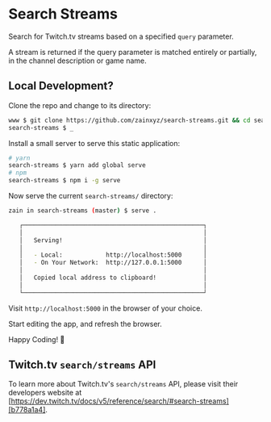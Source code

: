 # Search Streams

Search for Twitch.tv streams based on a specified `query` parameter.

A stream is returned if the query parameter is matched entirely or partially, in the channel description or game name.

## Local Development?

Clone the repo and change to its directory:

```bash
www $ git clone https://github.com/zainxyz/search-streams.git && cd search-streams
search-streams $ _
```

Install a small server to serve this static application:

```bash
# yarn
search-streams $ yarn add global serve
# npm
search-streams $ npm i -g serve
```

Now serve the current `search-streams/` directory:

```bash
zain in search-streams (master) $ serve .

   ┌──────────────────────────────────────────────────┐
   │                                                  │
   │   Serving!                                       │
   │                                                  │
   │   - Local:            http://localhost:5000      │
   │   - On Your Network:  http://127.0.0.1:5000      │
   │                                                  │
   │   Copied local address to clipboard!             │
   │                                                  │
   └──────────────────────────────────────────────────┘
```

Visit `http://localhost:5000` in the browser of your choice.

Start editing the app, and refresh the browser.

Happy Coding! 🎉

## Twitch.tv `search/streams` API

To learn more about Twitch.tv's `search/streams` API, please visit their developers website at [https://dev.twitch.tv/docs/v5/reference/search/#search-streams][b778a1a4].

[b778a1a4]: https://dev.twitch.tv/docs/v5/reference/search/#search-streams "Twitch Developers - search streams"
